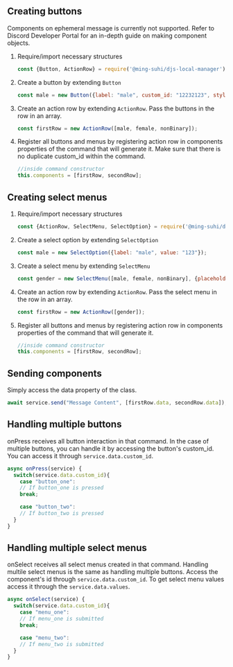 ## Creating buttons

Components on ephemeral message is currently not supported. 
Refer to Discord Developer Portal for an in-depth guide on making component objects.

1. Require/import necessary structures
    ```js
    const {Button, ActionRow} = require('@ming-suhi/djs-local-manager');
    ```

2. Create a button by extending `Button`
    ```js
    const male = new Button({label: "male", custom_id: "12232123", style: 1});
    ```

3. Create an action row by extending `ActionRow`. Pass the buttons in the row in an array.
    ```js
    const firstRow = new ActionRow([male, female, nonBinary]);
    ```

4. Register all buttons and menus by registering action row in components properties of the command that will generate it.
    Make sure that there is no duplicate custom_id within the command. 
    ```js
    //inside command constructor
    this.components = [firstRow, secondRow];
    ```

## Creating select menus

1. Require/import necessary structures
    ```js
    const {ActionRow, SelectMenu, SelectOption} = require('@ming-suhi/djs-local-manager');
    ```

2. Create a select option by extending `SelectOption`
    ```js
    const male = new SelectOption({label: "male", value: "123"});
    ```

3. Create a select menu by extending `SelectMenu`
    ```js
    const gender = new SelectMenu([male, female, nonBinary], {placeholder: "Select gender role"});
    ```

4. Create an action row by extending `ActionRow`. Pass the select menu in the row in an array.
    ```js
    const firstRow = new ActionRow([gender]);
    ```

5. Register all buttons and menus by registering action row in components properties of the command that will generate it.
    ```js
    //inside command constructor
    this.components = [firstRow, secondRow];
    ```

## Sending components

Simply access the data property of the class. 
```js
await service.send("Message Content", [firstRow.data, secondRow.data]);
```

## Handling multiple buttons

onPress receives all button interaction in that command. In the case of multiple buttons, you can handle it by accessing the button's custom_id. You can access it through `service.data.custom_id`.

```js
async onPress(service) {
  switch(service.data.custom_id){
    case "button_one":
    // If button_one is pressed
    break;

    case "button_two":
    // If button_two is pressed
  }
}
```

## Handling multiple select menus

onSelect receives all select menus created in that command. Handling multile select menus is the same as handling multiple buttons.
Access the component's id through `service.data.custom_id`. To get select menu values access it through the `service.data.values`.

```js
async onSelect(service) {
  switch(service.data.custom_id){
    case "menu_one":
    // If menu_one is submitted
    break;

    case "menu_two":
    // If menu_two is submitted
  }
}
```